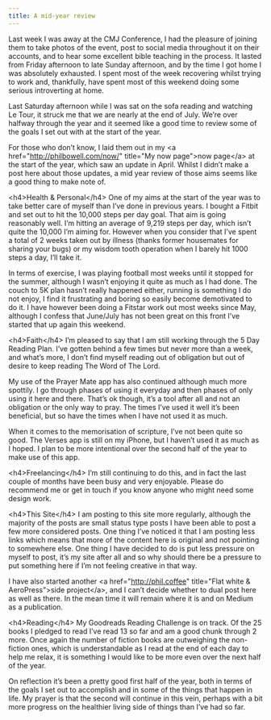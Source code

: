 ```yaml
---
title: A mid-year review
---
```

Last week I was away at the CMJ Conference, I had the pleasure of joining them to take photos of the event, post to social media throughout it on their accounts, and to hear some excellent bible teaching in the process. It lasted from Friday afternoon to late Sunday afternoon, and by the time I got home I was absolutely exhausted. I spent most of the week recovering whilst trying to work and, thankfully, have spent most of this weekend doing some serious introverting at home.

Last Saturday afternoon while I was sat on the sofa reading and watching Le Tour, it struck me that we are nearly at the end of July. We’re over halfway through the year and it seemed like a good time to review some of the goals I set out with at the start of the year.

For those who don’t know, I laid them out in my \<a href="http://philbowell.com/now/" title="My now page"\>now page\</a\> at the start of the year, which saw an update in April. Whilst I didn’t make a post here about those updates, a mid year review of those aims seems like a good thing to make note of.

\<h4\>Health &amp; Personal\</h4\>
One of my aims at the start of the year was to take better care of myself than I’ve done in previous years. I bought a Fitbit and set out to hit the 10,000 steps per day goal. That aim is going reasonably well. I’m hitting an average of 9,219 steps per day, which isn’t quite the 10,000 I’m aiming for. However when you consider that I’ve spent a total of 2 weeks taken out by illness (thanks former housemates for sharing your bugs) or my wisdom tooth operation when I barely hit 1000 steps a day, I’ll take it.

In terms of exercise, I was playing football most weeks until it stopped for the summer, although I wasn’t enjoying it quite as much as I had done. The couch to 5K plan hasn’t really happened either, running is something I do not enjoy, I find it frustrating and boring so easily become demotivated to do it. I have however been doing a Fitstar work out most weeks since May, although I confess that June/July has not been great on this front I’ve started that up again this weekend.

\<h4\>Faith\</h4\>
I’m pleased to say that I am still working through the 5 Day Reading Plan. I’ve gotten behind a few times but never more than a week, and what’s more, I don’t find myself reading out of obligation but out of desire to keep reading The Word of The Lord.

My use of the Prayer Mate app has also continued although much more spottily. I go through phases of using it everyday and then phases of only using it here and there. That’s ok though, it’s a tool after all and not an obligation or the only way to pray. The times I’ve used it well it’s been beneficial, but so have the times when I have not used it as much.

When it comes to the memorisation of scripture, I’ve not been quite so good. The Verses app is still on my iPhone, but I haven’t used it as much as I hoped. I plan to be more intentional over the second half of the year to make use of this app.

\<h4\>Freelancing\</h4\>
I’m still continuing to do this, and in fact the last couple of months have been busy and very enjoyable. Please do recommend me or get in touch if you know anyone who might need some design work.

\<h4\>This Site\</h4\>
I am posting to this site more regularly, although the majority of the posts are small status type posts I have been able to post a few more considered posts. One thing I’ve noticed it that I am posting less links which means that more of the content here is original and not pointing to somewhere else. One thing I have decided to do is put less pressure on myself to post, it’s my site after all and so why should there be a pressure to put something here if I’m not feeling creative in that way.

I have also started another \<a href="http://phil.coffee" title="Flat white &amp; AeroPress"\>side project\</a\>, and I can’t decide whether to dual post here as well as there. In the mean time it will remain where it is and on Medium as a publication.

\<h4\>Reading\</h4\>
My Goodreads Reading Challenge is on track. Of the 25 books I pledged to read I’ve read 13 so far and am a good chunk through 2 more. Once again the number of fiction books are outweighing the non-fiction ones, which is understandable as I read at the end of each day to help me relax, it is something I would like to be more even over the next half of the year.

On reflection it’s been a pretty good first half of the year, both in terms of the goals I set out to accomplish and in some of the things that happen in life. My prayer is that the second will continue in this vein, perhaps with a bit more progress on the healthier living side of things than I’ve had so far.